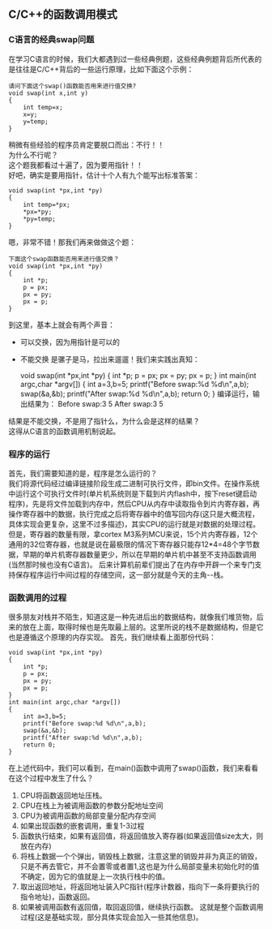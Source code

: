 ## C/C++的函数调用模式
### C语言的经典swap问题
在学习C语言的时候，我们大都遇到过一些经典例题，这些经典例题背后所代表的是往往是C/C++背后的一些运行原理，比如下面这个示例：

    请问下面这个swap()函数能否用来进行值交换?
    void swap(int x,int y)
    {
        int temp=x;
        x=y;
        y=temp;
    }
稍微有些经验的程序员肯定要脱口而出：不行！！  
为什么不行呢？  
这个题我都看过十遍了，因为要用指针！！  
好吧，确实是要用指针，估计十个人有九个能写出标准答案：

    void swap(int *px,int *py)
    {
        int temp=*px;
        *px=*py;
        *py=temp;
    }
嗯，非常不错！那我们再来做做这个题：

    下面这个swap函数能否用来进行值交换？
    void swap(int *px,int *py)
    {
        int *p;
        p = px;
        px = py;
        px = p;
    }
到这里，基本上就会有两个声音：
* 可以交换，因为用指针是可以的
* 不能交换
是骡子是马，拉出来遛遛！我们来实践出真知：

    void swap(int *px,int *py)
    {
        int *p;
        p = px;
        px = py;
        px = p;
    }
    int main(int argc,char *argv[])
    {
        int a=3,b=5;
        printf("Before swap:%d %d\n",a,b);
	    swap(&a,&b);
	    printf("After swap:%d %d\n",a,b);
	    return 0;
    }
编译运行，输出结果为：
    Before swap:3 5
    After swap:3 5

结果是不能交换，不是用了指针么，为什么会是这样的结果？  
这得从C语言的函数调用机制说起。

### 程序的运行
首先，我们需要知道的是，程序是怎么运行的？  
我们将源代码经过编译链接阶段生成二进制可执行文件，即bin文件。在操作系统中运行这个可执行文件时(单片机系统则是下载到片内flash中，按下reset键启动程序)，先是将文件加载到内存中，然后CPU从内存中读取指令到片内寄存器，再操作寄存器中的数据，执行完成之后将寄存器中的值写回内存(这只是大概流程，具体实现会更复杂，这里不过多描述)，其实CPU的运行就是对数据的处理过程。  
但是，寄存器的数量有限，拿cortex M3系列MCU来说，15个片内寄存器，12个通用的32位寄存器，也就是说在最极限的情况下寄存器只能存12*4=48个字节数据，早期的单片机寄存器数量更少，所以在早期的单片机中甚至不支持函数调用(当然那时候也没有C语言)。
后来计算机前辈们提出了在内存中开辟一个来专门支持保存程序运行中间过程的存储空间，这一部分就是今天的主角--栈。


### 函数调用的过程
很多朋友对栈并不陌生，知道这是一种先进后出的数据结构，就像我们堆货物，后来的放在上面，取得时候也是先取最上层的。这里所说的栈不是数据结构，但是它也是遵循这个原理的内存实现。
首先，我们继续看上面那份代码：

    void swap(int *px,int *py)
    {
        int *p;
        p = px;
        px = py;
        px = p;
    }
    int main(int argc,char *argv[])
    {
        int a=3,b=5;
        printf("Before swap:%d %d\n",a,b);
	    swap(&a,&b);
	    printf("After swap:%d %d\n",a,b);
	    return 0;
    }
在上述代码中，我们可以看到，在main()函数中调用了swap()函数，我们来看看在这个过程中发生了什么？
1. CPU将函数返回地址压栈。
2. CPU在栈上为被调用函数的参数分配地址空间
3. CPU为被调用函数的局部变量分配内存空间
4. 如果出现函数的嵌套调用，重复1-3过程
5. 函数执行结束，如果有返回值，将返回值放入寄存器(如果返回值size太大，则放在内存)
6. 将栈上数据一个个弹出，销毁栈上数据，注意这里的销毁并非为真正的销毁，只是不再去管它，并不会置零或者置1,这也是为什么局部变量未初始化时的值不确定，因为它的值就是上一次执行栈中的值。
7. 取出返回地址，将返回地址装入PC指针(程序计数器，指向下一条将要执行的指令地址)，函数返回。
8. 如果被调用函数有返回值，取回返回值，继续执行函数。
这就是整个函数调用过程(这是基础实现，部分具体实现会加入一些其他信息)。
